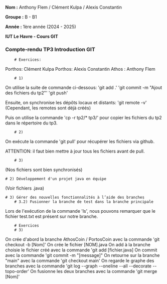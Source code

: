 **Nom :** Anthony Flem / Clément Kulpa / Alexis Constantin

**Groupe :** B - B1

**Année :** 1ère année (2024 - 2025)

**IUT Le Havre - Cours GIT**

### Compte-rendu TP3 Introduction GIT ###
		# Exercices:

Porthos: Clément Kulpa
Porthos: Alexis Constantin
Athos  : Anthony Flem

		# 1) 
On utilise la suite de commande ci-dessous:
'git add .'
'git commit -m "Ajout des fichiers du tp2"'
'git push'

Ensuite, on synchronise les dépôts locaux et distants:
'git remote -v' (Cependant, les remotes sont déjà créés)

Puis on utilise la commande 'cp -r tp2/* tp3/' pour copier les fichiers du tp2 dans le répertoire du tp3.

		# 2)
On exécute la commande 'git pull' pour récupérer les fichiers via github.

ATTENTION: il faut bien mettre à jour tous les fichiers avant de pull.

		# 3)
(Nos fichiers sont bien synchronisés)


	# 2) Développement d'un projet java en équipe
(Voir fichiers .java)

	# 3) Gérer des nouvelles fonctionnalités à l’aide des branches
		# 3.2) Fusionner la branche de test dans la branche principale
Lors de l'exécution de la commande 'ls', nous pouvons remarquer que le fichier test.txt est présent sur notre branche.

		# Exercices
		# 3)
On crée d'abord la branche AthosCoin / PortosCoin avec la commande 'git checkout -b [Nom]'
On crée le fichier [NOM].java
On add à la branche choisie le fichier créé avec la commande 'git add [fichier.java]
On commit avec la commande 'git commit -m "[message]"
On retourne sur la branche "main" avec la commande 'git checkout main'
On regarde le graphe des branches avec la commande 'git log --graph --oneline --all --decorate --topo-order'
On fusionne les deux branches avec la commande 'git merge [Nom]'